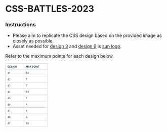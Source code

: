 # CSS-BATTLES-2023

### Instructions
- Please aim to replicate the CSS design based on the provided image as closely as possible.
- Asset needed for [design 3](./d3.jpg) and [design 6](./d6.jpg) is [sun logo](./sun.png).
  

Refer to the maximum points for each design below.

<img width="134" alt="table" src="https://github.com/IET-CSS-BATTLES-2023/CSS-BATTLES-2023/blob/main/table.png">



